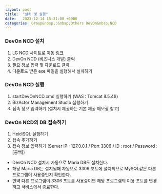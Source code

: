 ```yaml
---
layout: post
title:  "설치 및 실행"
date:   2023-12-14 15:31:00 +0900
categories: Group&nbsp;:&nbsp;Others DevOn&nbsp;NCD
---
```


### DevOn NCD 설치

1. LG NCD 사이트로 이동 <a href="https://lgcns.com/Solution/DevOn-NCD" target="_blank">링크</a>
2. DevOn NCD (비즈니스 개발) 클릭
3. 필요 정보 입력 및 다운로드 클릭
4. 다운로드 받은 exe 파일을 실행해서 설치하기

### DevOn NCD 실행

1. startDevOnNCD.cmd 실행하기 (WAS :  Tomcat 8.5.49)
2. BizActor Management Studio 실행하기
3. 접속 정보 입력하기 (설치시 제공하는 기본 제공 메모장 참고)

### DevOn NCD의 DB 접속하기

1. HeidiSQL 실행하기
2. 접속 추가하기
3. 접속 정보 입력하기 (Server IP : 127.0.0.1 / Port	3306 / ID : root / Password : [공백])

- DevOn NCD 설치시 자동으로 Maria DB도 설치한다.
- 해당 Maria DB는 설치될때 자동으로 3306 포트에 설치되므로 MySQL같은 다른 프로그램이 사용중인지 확인한다.
- 만약 다른 프로그램이 3306 포트를 사용중이면 해당 프로그램의 이용 포트를 변경하고 서비스에서 종료한다.